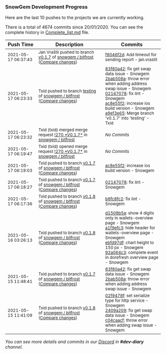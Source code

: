 
### SnowGem Development Progress

Here are the last 10 pushes to the projects we are currently working.

There is a total of 4674 commits since 20/01/2020. You can see the complete history in
 [Complete_list.md](Complete_list.md) file.

| Push Time | Description | Commits |
| --- | --- | --- |
| <sub>2021-05-17 06:37:43</sub> | <sub>Jan Vraštil pushed to branch [v0\.1\.7](https://gitlab.com/snowgem/bitfrost/commits/v0.1.7) of [snowgem / bitfrost](https://gitlab.com/snowgem/bitfrost) ([Compare changes](https://gitlab.com/snowgem/bitfrost/compare/ac8e55f22b7e29f54d109264ce518491ed233b78...f8046f2dcb65df5699dbc91b8a9c49794c51eac8))</sub> | <sub>[f8046f2d](https://gitlab.com/snowgem/bitfrost/-/commit/f8046f2dcb65df5699dbc91b8a9c49794c51eac8): Add timeout for sending report - jan.vrastil</sub> |
| <sub>2021-05-17 06:23:33</sub> | <sub>Txid pushed to branch [testing](https://gitlab.com/snowgem/bitfrost/commits/testing) of [snowgem / bitfrost](https://gitlab.com/snowgem/bitfrost) ([Compare changes](https://gitlab.com/snowgem/bitfrost/compare/342bf326282a5919db3dff5621871425a63491f8...a9ef3e65bba4ca28ebda72113302edc813d7221f))</sub> | <sub>[83f80a42](https://gitlab.com/snowgem/bitfrost/-/commit/83f80a42c2031e2f2487d620383e972e3996f72a): fix get swap data issue - Snowgem<br>[2bab508a](https://gitlab.com/snowgem/bitfrost/-/commit/2bab508a35ade85f9e8d8919b244861466e5de0f): throw error when adding address swap issue - Snowgem<br>[02147078](https://gitlab.com/snowgem/bitfrost/-/commit/0214707881b5de79bd73b2bb848da1dd146bcfbc): fix lint - Snowgem<br>[ac8e55f2](https://gitlab.com/snowgem/bitfrost/-/commit/ac8e55f22b7e29f54d109264ce518491ed233b78): increase ios build version - Snowgem<br>[a9ef3e65](https://gitlab.com/snowgem/bitfrost/-/commit/a9ef3e65bba4ca28ebda72113302edc813d7221f): Merge branch 'v0.1.7' into 'testing' - Txid</sub> |
| <sub>2021-05-17 06:23:32</sub> | <sub>Txid (txid) merged merge request [\!270 \*V0\.1\.7\*](https://gitlab.com/snowgem/bitfrost/-/merge_requests/270) in [snowgem / bitfrost](https://gitlab.com/snowgem/bitfrost)</sub> | <sub>_No Commits_</sub> |
| <sub>2021-05-17 06:19:47</sub> | <sub>Txid (txid) opened merge request [\!270 \*V0\.1\.7\*](https://gitlab.com/snowgem/bitfrost/-/merge_requests/270) in [snowgem / bitfrost](https://gitlab.com/snowgem/bitfrost)</sub> | <sub>_No Commits_</sub> |
| <sub>2021-05-17 06:19:03</sub> | <sub>Txid pushed to branch [v0\.1\.7](https://gitlab.com/snowgem/bitfrost/commits/v0.1.7) of [snowgem / bitfrost](https://gitlab.com/snowgem/bitfrost) ([Compare changes](https://gitlab.com/snowgem/bitfrost/compare/0214707881b5de79bd73b2bb848da1dd146bcfbc...ac8e55f22b7e29f54d109264ce518491ed233b78))</sub> | <sub>[ac8e55f2](https://gitlab.com/snowgem/bitfrost/-/commit/ac8e55f22b7e29f54d109264ce518491ed233b78): increase ios build version - Snowgem</sub> |
| <sub>2021-05-17 06:18:27</sub> | <sub>Txid pushed to branch [v0\.1\.7](https://gitlab.com/snowgem/bitfrost/commits/v0.1.7) of [snowgem / bitfrost](https://gitlab.com/snowgem/bitfrost) ([Compare changes](https://gitlab.com/snowgem/bitfrost/compare/2bab508a35ade85f9e8d8919b244861466e5de0f...0214707881b5de79bd73b2bb848da1dd146bcfbc))</sub> | <sub>[02147078](https://gitlab.com/snowgem/bitfrost/-/commit/0214707881b5de79bd73b2bb848da1dd146bcfbc): fix lint - Snowgem</sub> |
| <sub>2021-05-17 06:17:36</sub> | <sub>Txid pushed to branch [v0\.1\.8](https://gitlab.com/snowgem/bitfrost/commits/v0.1.8) of [snowgem / bitfrost](https://gitlab.com/snowgem/bitfrost) ([Compare changes](https://gitlab.com/snowgem/bitfrost/compare/92a064c32cbfe814a91ef2c3418d32cf6aab5cae...b8fc8fc26b453c5eb7ce879e4aa17132e34f3dd9))</sub> | <sub>[b8fc8fc2](https://gitlab.com/snowgem/bitfrost/-/commit/b8fc8fc26b453c5eb7ce879e4aa17132e34f3dd9): fix lint - Snowgem</sub> |
| <sub>2021-05-16 03:26:13</sub> | <sub>Txid pushed to branch [v0\.1\.8](https://gitlab.com/snowgem/bitfrost/commits/v0.1.8) of [snowgem / bitfrost](https://gitlab.com/snowgem/bitfrost) ([Compare changes](https://gitlab.com/snowgem/bitfrost/compare/c04caacff5abe8aaa65444029b388c0bd78c65ce...92a064c32cbfe814a91ef2c3418d32cf6aab5cae))</sub> | <sub>[d1508b5a](https://gitlab.com/snowgem/bitfrost/-/commit/d1508b5a7bb2d85f686ba8b8829ef8bc6a8daa6f): show 4 digits only in wallets-overview page - Snowgem<br>[a1f9efc3](https://gitlab.com/snowgem/bitfrost/-/commit/a1f9efc392206bf19fe45fd1300000cb2dacb5de): hide header for wallets-overview page - Snowgem<br>[ebfd97df](https://gitlab.com/snowgem/bitfrost/-/commit/ebfd97dff9f60441a9c5e8050e04d22ece64aac3): chart height to 150 px - Snowgem<br>[92a064c3](https://gitlab.com/snowgem/bitfrost/-/commit/92a064c32cbfe814a91ef2c3418d32cf6aab5cae): complete event in dorefresh overview page - Snowgem</sub> |
| <sub>2021-05-15 11:48:41</sub> | <sub>Txid pushed to branch [v0\.1\.7](https://gitlab.com/snowgem/bitfrost/commits/v0.1.7) of [snowgem / bitfrost](https://gitlab.com/snowgem/bitfrost) ([Compare changes](https://gitlab.com/snowgem/bitfrost/compare/a99c5d8a288c85861a193ea42bc1ac6fdee2498f...2bab508a35ade85f9e8d8919b244861466e5de0f))</sub> | <sub>[83f80a42](https://gitlab.com/snowgem/bitfrost/-/commit/83f80a42c2031e2f2487d620383e972e3996f72a): fix get swap data issue - Snowgem<br>[2bab508a](https://gitlab.com/snowgem/bitfrost/-/commit/2bab508a35ade85f9e8d8919b244861466e5de0f): throw error when adding address swap issue - Snowgem</sub> |
| <sub>2021-05-15 11:41:09</sub> | <sub>Txid pushed to branch [v0\.1\.8](https://gitlab.com/snowgem/bitfrost/commits/v0.1.8) of [snowgem / bitfrost](https://gitlab.com/snowgem/bitfrost) ([Compare changes](https://gitlab.com/snowgem/bitfrost/compare/692723a3ebc84f1ef03131b6e4418463f052d348...c04caacff5abe8aaa65444029b388c0bd78c65ce))</sub> | <sub>[02f9478f](https://gitlab.com/snowgem/bitfrost/-/commit/02f9478fa7b4377a91046b208bbe4ba0fb10e980): set serialize type for http service - Snowgem<br>[2409a209](https://gitlab.com/snowgem/bitfrost/-/commit/2409a209a7be64aa830b8515f3024ac9704d5122): fix get swap data issue - Snowgem<br>[c04caacf](https://gitlab.com/snowgem/bitfrost/-/commit/c04caacff5abe8aaa65444029b388c0bd78c65ce): throw error when adding swap issue - Snowgem</sub> |

_You can see more details and commits in our [Discord](https://discord.gg/zumGnbg) in **#dev-diary** channel._
